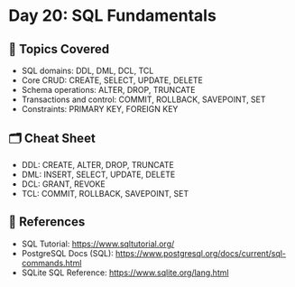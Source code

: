 # Day 20: SQL Fundamentals

## 📘 Topics Covered

- SQL domains: DDL, DML, DCL, TCL
- Core CRUD: CREATE, SELECT, UPDATE, DELETE
- Schema operations: ALTER, DROP, TRUNCATE
- Transactions and control: COMMIT, ROLLBACK, SAVEPOINT, SET
- Constraints: PRIMARY KEY, FOREIGN KEY

## 🗂️ Cheat Sheet

- DDL: CREATE, ALTER, DROP, TRUNCATE
- DML: INSERT, SELECT, UPDATE, DELETE
- DCL: GRANT, REVOKE
- TCL: COMMIT, ROLLBACK, SAVEPOINT, SET

## 🔗 References
- SQL Tutorial: https://www.sqltutorial.org/
- PostgreSQL Docs (SQL): https://www.postgresql.org/docs/current/sql-commands.html
- SQLite SQL Reference: https://www.sqlite.org/lang.html
